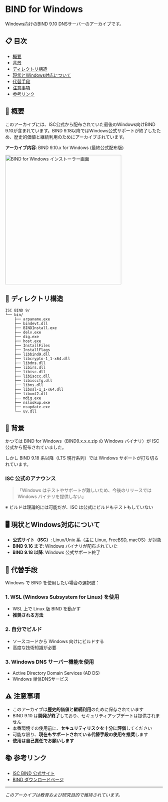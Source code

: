 # BIND for Windows

Windows向けのBIND 9.10 DNSサーバーのアーカイブです。

## 📋 目次

- [概要](#概要)
- [背景](#背景)
- [ディレクトリ構造](#ディレクトリ構造)
- [現状とWindows対応について](#現状とwindows対応について)
- [代替手段](#代替手段)
- [注意事項](#注意事項)
- [参考リンク](#参考リンク)

## 🎯 概要

このアーカイブには、ISC公式から配布されていた最後のWindows向けBIND 9.10が含まれています。BIND 9.18以降ではWindows公式サポートが終了したため、歴史的価値と継続利用のためにアーカイブされています。

**アーカイブ内容**: BIND 9.10.x for Windows (最終公式配布版)

<img width="371" height="413" alt="BIND for Windows インストーラー画面" src="https://github.com/user-attachments/assets/4000c665-c5ae-44e7-9a63-e3783746be5e" />

## 📂 ディレクトリ構造

```
ISC BIND 9/
└── bin/
    ├── arpaname.exe
    ├── bindevt.dll
    ├── BINDInstall.exe
    ├── delv.exe
    ├── dig.exe
    ├── host.exe
    ├── InstallFiles
    ├── InstallFlags
    ├── libbind9.dll
    ├── libcrypto-1_1-x64.dll
    ├── libdns.dll
    ├── libirs.dll
    ├── libisc.dll
    ├── libisccc.dll
    ├── libisccfg.dll
    ├── libns.dll
    ├── libssl-1_1-x64.dll
    ├── libxml2.dll
    ├── mdig.exe
    ├── nslookup.exe
    ├── nsupdate.exe
    └── uv.dll
```

## 🔎 背景

かつては BIND for Windows（BIND9.x.x.x.zip の Windows バイナリ）が ISC 公式から配布されていました。

しかし BIND 9.18 系以降（LTS 現行系列）では Windows サポートが打ち切られています。

### ISC 公式のアナウンス

> 「Windows はテストやサポートが難しいため、今後のリリースでは Windows バイナリを提供しない」

※ ビルドは理論的には可能だが、ISC は公式にビルドもテストもしていない

## 🖥️ 現状とWindows対応について

- **公式サイト（ISC）**: Linux/Unix 系（主に Linux, FreeBSD, macOS）が対象
- **BIND 9.16 まで**: Windows バイナリが配布されていた
- **BIND 9.18 以降**: Windows 公式サポート終了

## 🔄 代替手段

Windows で BIND を使用したい場合の選択肢：

### 1. WSL (Windows Subsystem for Linux) を使用
- WSL 上で Linux 版 BIND を動かす
- **推奨される方法**

### 2. 自分でビルド
- ソースコードから Windows 向けにビルドする
- 高度な技術知識が必要

### 3. Windows DNS サーバー機能を使用
- Active Directory Domain Services (AD DS)
- Windows 単体DNSサービス

## ⚠️ 注意事項

- このアーカイブは**歴史的価値と継続利用**のために保存されています
- BIND 9.10 は**開発が終了**しており、セキュリティアップデートは提供されません
- 本番環境での使用前に、**セキュリティリスクを十分に評価**してください
- 可能な限り、**現在もサポートされている代替手段の使用を推奨**します
- **使用は自己責任でお願いします**

## 📚 参考リンク

- [ISC BIND 公式サイト](https://www.isc.org/bind/)
- [BIND ダウンロードページ](https://www.isc.org/downloads/)

---

*このアーカイブは教育および研究目的で維持されています。*
